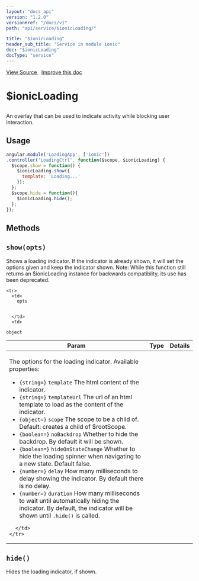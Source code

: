 ```yaml
---
layout: "docs_api"
version: "1.2.0"
versionHref: "/docs/v1"
path: "api/service/$ionicLoading/"

title: "$ionicLoading"
header_sub_title: "Service in module ionic"
doc: "$ionicLoading"
docType: "service"
---
```


<div class="improve-docs">
  <a href='http://github.com/driftyco/ionic/tree/1.x/js/angular/service/loading.js#L12'>
    View Source
  </a>
  &nbsp;
  <a href='http://github.com/driftyco/ionic/edit/1.x/js/angular/service/loading.js#L12'>
    Improve this doc
  </a>
</div>




<h1 class="api-title">

  $ionicLoading



</h1>





An overlay that can be used to indicate activity while blocking user
interaction.









## Usage
```js
angular.module('LoadingApp', ['ionic'])
.controller('LoadingCtrl', function($scope, $ionicLoading) {
  $scope.show = function() {
    $ionicLoading.show({
      template: 'Loading...'
    });
  };
  $scope.hide = function(){
    $ionicLoading.hide();
  };
});
```


  

  
## Methods

<div id="show"></div>
<h2>
  <code>show(opts)</code>

</h2>

Shows a loading indicator. If the indicator is already shown,
it will set the options given and keep the indicator shown. Note: While this
function still returns an $ionicLoading instance for backwards compatiblity,
its use has been deprecated.



<table class="table" style="margin:0;">
  <thead>
    <tr>
      <th>Param</th>
      <th>Type</th>
      <th>Details</th>
    </tr>
  </thead>
  <tbody>
    
    <tr>
      <td>
        opts
        
        
      </td>
      <td>
        
  <code>object</code>
      </td>
      <td>
        <p>The options for the loading indicator. Available properties:</p>
<ul>
<li><code>{string=}</code> <code>template</code> The html content of the indicator.</li>
<li><code>{string=}</code> <code>templateUrl</code> The url of an html template to load as the content of the indicator.</li>
<li><code>{object=}</code> <code>scope</code> The scope to be a child of. Default: creates a child of $rootScope.</li>
<li><code>{boolean=}</code> <code>noBackdrop</code> Whether to hide the backdrop. By default it will be shown.</li>
<li><code>{boolean=}</code> <code>hideOnStateChange</code> Whether to hide the loading spinner when navigating
to a new state. Default false.</li>
<li><code>{number=}</code> <code>delay</code> How many milliseconds to delay showing the indicator. By default there is no delay.</li>
<li><code>{number=}</code> <code>duration</code> How many milliseconds to wait until automatically
hiding the indicator. By default, the indicator will be shown until <code>.hide()</code> is called.</li>
</ul>

        
      </td>
    </tr>
    
  </tbody>
</table>









<div id="hide"></div>
<h2>
  <code>hide()</code>

</h2>

Hides the loading indicator, if shown.








  
  






